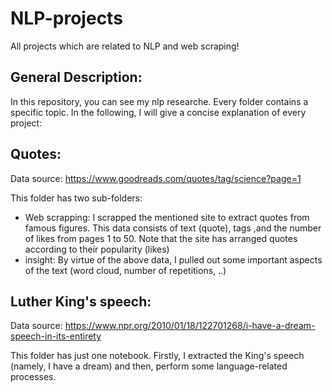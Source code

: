 # NLP-projects
All projects which are related to NLP and web scraping!

General Description:
-----------------------
In this repository, you can see my nlp researche. Every folder contains a specific topic. In the following, I will give a concise explanation of every project:


Quotes:
--------
Data source: https://www.goodreads.com/quotes/tag/science?page=1

This folder has two sub-folders:
- Web scrapping: I scrapped the mentioned site to extract quotes from famous figures. This data consists of text (quote), tags ,and the number of likes from pages 1 to 50. Note that the site has arranged quotes according to their popularity (likes)
- insight: By virtue of the above data, I pulled out some important aspects of the text (word cloud, number of repetitions, ..)

Luther King's speech:
----------------------
Data source: https://www.npr.org/2010/01/18/122701268/i-have-a-dream-speech-in-its-entirety

This folder has just one notebook. Firstly, I extracted the King's speech (namely, I have a dream) and then, perform some language-related processes.
